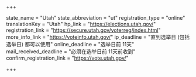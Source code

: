 +++

state_name = "Utah"
state_abbreviation = "ut"
registration_type = "online"
translationKey = "Utah"
hp_link = "https://elections.utah.gov/"
registration_link = "https://secure.utah.gov/voterreg/index.html"
more_info_link = "https://voteinfo.utah.gov/"
ip_deadline = "直到选举日 (包括选举日) 都可以使用"
online_deadline = "选举日前 11天"
mail_received_deadline = "必须在选举日前 11天前收到"
confirm_registration_link = "https://vote.utah.gov/"

+++